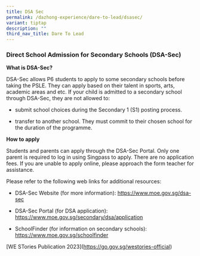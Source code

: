 ```yaml
---
title: DSA Sec
permalink: /dazhong-experience/dare-to-lead/dsasec/
variant: tiptap
description: ""
third_nav_title: Dare To Lead
---
```

<h3><strong>Direct School Admission for Secondary Schools (DSA-Sec)</strong></h3>
<p><strong>What is DSA-Sec?</strong>
</p>
<p>DSA-Sec allows P6 students to apply to some secondary schools before taking
the PSLE. They can apply based on their talent in sports, arts, academic
areas and etc. If your child is admitted to a secondary school through
DSA-Sec, they are not allowed to:</p>
<ul data-tight="true" class="tight">
<li>
<p>submit school choices during the Secondary 1 (S1) posting process.</p>
</li>
<li>
<p>transfer to another school. They must commit to their chosen school for
the duration of the programme.</p>
<p></p>
</li>
</ul>
<p><strong>How to apply</strong>
</p>
<p>Students and parents can apply through the DSA-Sec Portal. Only one parent
is required to log in using Singpass to apply. There are no application
fees. If you are unable to apply online, please approach the form teacher
for assistance.</p>
<p>Please refer to the following web links for additional resources:</p>
<ul data-tight="true" class="tight">
<li>
<p>DSA-Sec Website (for more information): <a href="https://www.moe.gov.sg/dsa-sec" rel="noopener noreferrer nofollow" target="_blank">https://www.moe.gov.sg/dsa-sec</a> 
</p>
</li>
<li>
<p>DSA-Sec Portal (for DSA application): <a href="https://www.moe.gov.sg/secondary/dsa/application" rel="noopener noreferrer nofollow" target="_blank">https://www.moe.gov.sg/secondary/dsa/application</a> 
</p>
</li>
<li>
<p>SchoolFinder (for information on secondary schools): <a href="https://www.moe.gov.sg/schoolfinder" rel="noopener noreferrer nofollow" target="_blank">https://www.moe.gov.sg/schoolfinder</a>
</p>
</li>
</ul>
<p></p>
<p>[WE STories Publication 2023](<a href="https://go.gov.sg/westories-official" rel="noopener noreferrer nofollow" target="_blank">https://go.gov.sg/westories-official</a>)</p>